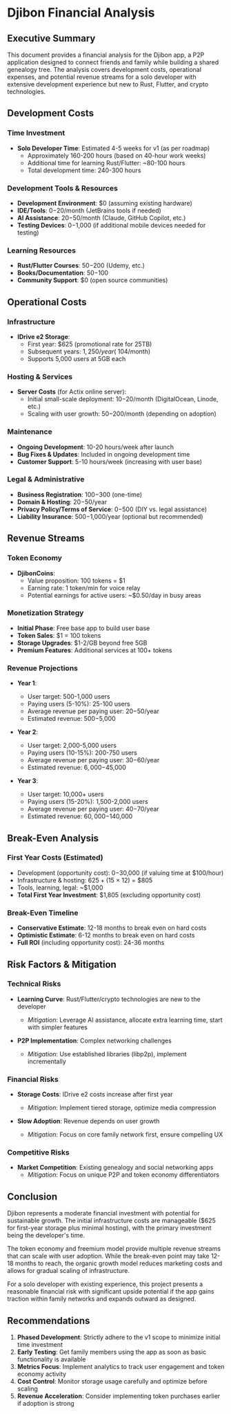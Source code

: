 # Djibon Financial Analysis

## Executive Summary
This document provides a financial analysis for the Djibon app, a P2P application designed to connect friends and family while building a shared genealogy tree. The analysis covers development costs, operational expenses, and potential revenue streams for a solo developer with extensive development experience but new to Rust, Flutter, and crypto technologies.

## Development Costs

### Time Investment
- **Solo Developer Time**: Estimated 4-5 weeks for v1 (as per roadmap)
  - Approximately 160-200 hours (based on 40-hour work weeks)
  - Additional time for learning Rust/Flutter: ~80-100 hours
  - Total development time: 240-300 hours

### Development Tools & Resources
- **Development Environment**: $0 (assuming existing hardware)
- **IDE/Tools**: $0-$20/month (JetBrains tools if needed)
- **AI Assistance**: $20-$50/month (Claude, GitHub Copilot, etc.)
- **Testing Devices**: $0-$1,000 (if additional mobile devices needed for testing)

### Learning Resources
- **Rust/Flutter Courses**: $50-$200 (Udemy, etc.)
- **Books/Documentation**: $50-$100
- **Community Support**: $0 (open source communities)

## Operational Costs

### Infrastructure
- **IDrive e2 Storage**: 
  - First year: $625 (promotional rate for 25TB)
  - Subsequent years: $1,250/year (~$104/month)
  - Supports 5,000 users at 5GB each

### Hosting & Services
- **Server Costs** (for Actix online server):
  - Initial small-scale deployment: $10-$20/month (DigitalOcean, Linode, etc.)
  - Scaling with user growth: $50-$200/month (depending on adoption)

### Maintenance
- **Ongoing Development**: 10-20 hours/week after launch
- **Bug Fixes & Updates**: Included in ongoing development time
- **Customer Support**: 5-10 hours/week (increasing with user base)

### Legal & Administrative
- **Business Registration**: $100-$300 (one-time)
- **Domain & Hosting**: $20-$50/year
- **Privacy Policy/Terms of Service**: $0-$500 (DIY vs. legal assistance)
- **Liability Insurance**: $500-$1,000/year (optional but recommended)

## Revenue Streams

### Token Economy
- **DjibonCoins**: 
  - Value proposition: 100 tokens = $1
  - Earning rate: 1 token/min for voice relay
  - Potential earnings for active users: ~$0.50/day in busy areas

### Monetization Strategy
- **Initial Phase**: Free base app to build user base
- **Token Sales**: $1 = 100 tokens
- **Storage Upgrades**: $1-2/GB beyond free 5GB
- **Premium Features**: Additional services at 100+ tokens

### Revenue Projections
- **Year 1**: 
  - User target: 500-1,000 users
  - Paying users (5-10%): 25-100 users
  - Average revenue per paying user: $20-$50/year
  - Estimated revenue: $500-$5,000
  
- **Year 2**: 
  - User target: 2,000-5,000 users
  - Paying users (10-15%): 200-750 users
  - Average revenue per paying user: $30-$60/year
  - Estimated revenue: $6,000-$45,000

- **Year 3**: 
  - User target: 10,000+ users
  - Paying users (15-20%): 1,500-2,000 users
  - Average revenue per paying user: $40-$70/year
  - Estimated revenue: $60,000-$140,000

## Break-Even Analysis

### First Year Costs (Estimated)
- Development (opportunity cost): $0-$30,000 (if valuing time at $100/hour)
- Infrastructure & hosting: $625 + ($15 × 12) = $805
- Tools, learning, legal: ~$1,000
- **Total First Year Investment**: $1,805 (excluding opportunity cost)

### Break-Even Timeline
- **Conservative Estimate**: 12-18 months to break even on hard costs
- **Optimistic Estimate**: 6-12 months to break even on hard costs
- **Full ROI** (including opportunity cost): 24-36 months

## Risk Factors & Mitigation

### Technical Risks
- **Learning Curve**: Rust/Flutter/crypto technologies are new to the developer
  - *Mitigation*: Leverage AI assistance, allocate extra learning time, start with simpler features

- **P2P Implementation**: Complex networking challenges
  - *Mitigation*: Use established libraries (libp2p), implement incrementally

### Financial Risks
- **Storage Costs**: IDrive e2 costs increase after first year
  - *Mitigation*: Implement tiered storage, optimize media compression

- **Slow Adoption**: Revenue depends on user growth
  - *Mitigation*: Focus on core family network first, ensure compelling UX

### Competitive Risks
- **Market Competition**: Existing genealogy and social networking apps
  - *Mitigation*: Focus on unique P2P and token economy differentiators

## Conclusion

Djibon represents a moderate financial investment with potential for sustainable growth. The initial infrastructure costs are manageable ($625 for first-year storage plus minimal hosting), with the primary investment being the developer's time.

The token economy and freemium model provide multiple revenue streams that can scale with user adoption. While the break-even point may take 12-18 months to reach, the organic growth model reduces marketing costs and allows for gradual scaling of infrastructure.

For a solo developer with existing experience, this project presents a reasonable financial risk with significant upside potential if the app gains traction within family networks and expands outward as designed.

## Recommendations

1. **Phased Development**: Strictly adhere to the v1 scope to minimize initial time investment
2. **Early Testing**: Get family members using the app as soon as basic functionality is available
3. **Metrics Focus**: Implement analytics to track user engagement and token economy activity
4. **Cost Control**: Monitor storage usage carefully and optimize before scaling
5. **Revenue Acceleration**: Consider implementing token purchases earlier if adoption is strong
